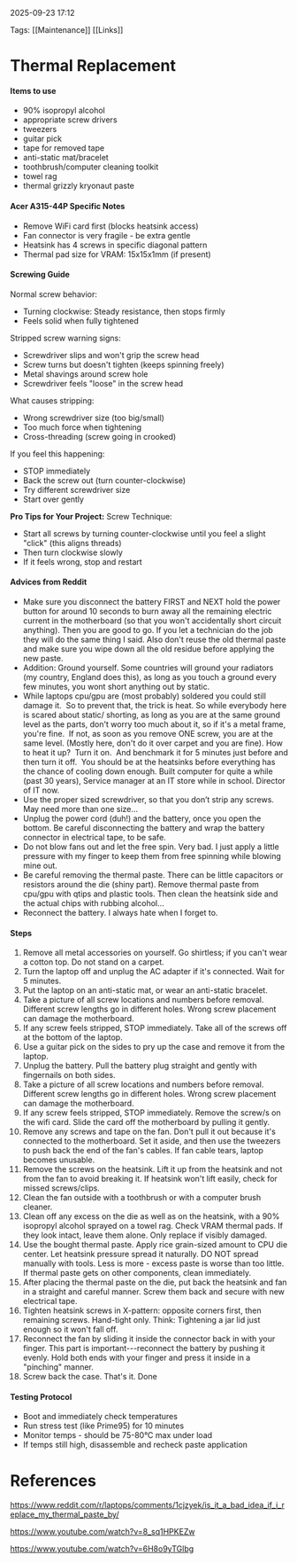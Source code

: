 
2025-09-23  17:12

Tags: [[Maintenance]] [[Links]]

# Thermal Replacement


#### Items to use
- 90% isopropyl alcohol
- appropriate screw drivers
- tweezers
- guitar pick
- tape for removed tape
- anti-static mat/bracelet
- toothbrush/computer cleaning toolkit
- towel rag
- thermal grizzly kryonaut paste


#### Acer A315-44P Specific Notes
- Remove WiFi card first (blocks heatsink access)
- Fan connector is very fragile - be extra gentle
- Heatsink has 4 screws in specific diagonal pattern
- Thermal pad size for VRAM: 15x15x1mm (if present)


#### Screwing Guide
Normal screw behavior:
- Turning clockwise: Steady resistance, then stops firmly
- Feels solid when fully tightened

Stripped screw warning signs:
- Screwdriver slips and won't grip the screw head
- Screw turns but doesn't tighten (keeps spinning freely)
- Metal shavings around screw hole
- Screwdriver feels "loose" in the screw head

What causes stripping:
- Wrong screwdriver size (too big/small)
- Too much force when tightening
- Cross-threading (screw going in crooked)

If you feel this happening:
- STOP immediately
- Back the screw out (turn counter-clockwise)
- Try different screwdriver size
- Start over gently

**Pro Tips for Your Project:**
Screw Technique:
- Start all screws by turning counter-clockwise until you feel a slight "click" (this aligns threads)
- Then turn clockwise slowly
- If it feels wrong, stop and restart



#### Advices from Reddit
- Make sure you disconnect the battery FIRST and NEXT hold the power button for around 10 seconds to burn away all the remaining electric current in the motherboard (so that you won't accidentally short circuit anything). Then you are good to go. If you let a technician do the job they will do the same thing I said. Also don't reuse the old thermal paste and make sure you wipe down all the old residue before applying the new paste.
- Addition: Ground yourself. Some countries will ground your radiators (my country, England does this), as long as you touch a ground every few minutes, you wont short anything out by static.
- While laptops cpu/gpu are (most probably) soldered you could still damage it.  So to prevent that, the trick is heat. So while everybody here is scared about static/ shorting, as long as you are at the same ground level as the parts, don't worry too much about it, so if it's a metal frame, you're fine.  If not, as soon as you remove ONE screw, you are at the same level. (Mostly here, don't do it over carpet and you are fine). How to heat it up?  Turn it on.  And benchmark it for 5 minutes just before and then turn it off.  You should be at the heatsinks before everything has the chance of cooling down enough. Built computer for quite a while (past 30 years), Service manager at an IT store while in school. Director of IT now.
- Use the proper sized screwdriver, so that you don’t strip any screws. May need more than one size…
- Unplug the power cord (duh!) and the battery, once you open the bottom. Be careful disconnecting the battery and wrap the battery connector in electrical tape, to be safe.
- Do not blow fans out and let the free spin. Very bad. I just apply a little pressure with my finger to keep them from free spinning while blowing mine out.
- Be careful removing the thermal paste. There can be little capacitors or resistors around the die (shiny part). Remove thermal paste from cpu/gpu with qtips and plastic tools. Then clean the heatsink side and the actual chips with rubbing alcohol…
- Reconnect the battery. I always hate when I forget to.



#### Steps
1. Remove all metal accessories on yourself. Go shirtless; if you can't wear a cotton top. Do not stand on a carpet. 
2. Turn the laptop off and unplug the AC adapter if it's connected. Wait for 5 minutes.
3. Put the laptop on an anti-static mat, or wear an anti-static bracelet.
4. Take a picture of all screw locations and numbers before removal. Different screw lengths go in different holes. Wrong screw placement can damage the motherboard.
5. If any screw feels stripped, STOP immediately. Take all of the screws off at the bottom of the laptop.
6. Use a guitar pick on the sides to pry up the case and remove it from the laptop.
7. Unplug the battery. Pull the battery plug straight and gently with fingernails on both sides.
8. Take a picture of all screw locations and numbers before removal. Different screw lengths go in different holes. Wrong screw placement can damage the motherboard.
9. If any screw feels stripped, STOP immediately. Remove the screw/s on the wifi card. Slide the card off the motherboard by pulling it gently.
10. Remove any screws and tape on the fan. Don't pull it out because it's connected to the motherboard. Set it aside, and then use the tweezers to push back the end of the fan's cables. If fan cable tears, laptop becomes unusable.
11. Remove the screws on the heatsink. Lift it up from the heatsink and not from the fan to avoid breaking it. If heatsink won't lift easily, check for missed screws/clips.
12. Clean the fan outside with a toothbrush or with a computer brush cleaner. 
13. Clean off any excess on the die as well as on the heatsink, with a 90% isopropyl alcohol sprayed on a towel rag. Check VRAM thermal pads. If they look intact, leave them alone. Only replace if visibly damaged.
14. Use the bought thermal paste. Apply rice grain-sized amount to CPU die center. Let heatsink pressure spread it naturally. DO NOT spread manually with tools. Less is more - excess paste is worse than too little. If thermal paste gets on other components, clean immediately.
15. After placing the thermal paste on the die, put back the heatsink and fan in a straight and careful manner. Screw them back and secure with new electrical tape.
16. Tighten heatsink screws in X-pattern: opposite corners first, then remaining screws. Hand-tight only. Think: Tightening a jar lid just enough so it won't fall off.
17. Reconnect the fan by sliding it inside the connector back in with your finger. This part is important---reconnect the battery by pushing it evenly. Hold both ends with your finger and press it inside in a "pinching" manner.
18. Screw back the case. That's it. Done


#### Testing Protocol
- Boot and immediately check temperatures
- Run stress test (like Prime95) for 10 minutes
- Monitor temps - should be 75-80°C max under load
- If temps still high, disassemble and recheck paste application





# References

https://www.reddit.com/r/laptops/comments/1cjzyek/is_it_a_bad_idea_if_i_replace_my_thermal_paste_by/

https://www.youtube.com/watch?v=8_sq1HPKEZw

https://www.youtube.com/watch?v=6H8o9yTGlbg
